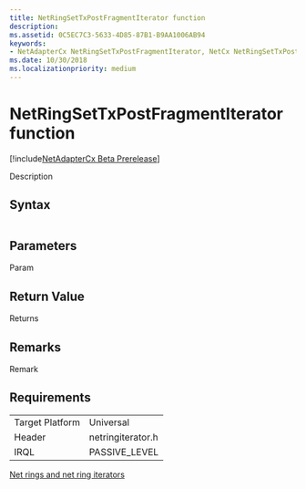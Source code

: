 ```yaml
---
title: NetRingSetTxPostFragmentIterator function
description: 
ms.assetid: 0C5EC7C3-5633-4D85-87B1-B9AA1006AB94
keywords:
- NetAdapterCx NetRingSetTxPostFragmentIterator, NetCx NetRingSetTxPostFragmentIterator
ms.date: 10/30/2018
ms.localizationpriority: medium
---
```


# NetRingSetTxPostFragmentIterator function

[!include[NetAdapterCx Beta Prerelease](../netcx-beta-prerelease.md)]

Description

## Syntax

```cpp

```

## Parameters

Param

## Return Value

Returns 

## Remarks

Remark

## Requirements

|  |  |
| --- | --- |
| Target Platform | Universal |
| Header | netringiterator.h |
| IRQL | PASSIVE_LEVEL |

[Net rings and net ring iterators](net-rings-and-net-ring-iterators.md)